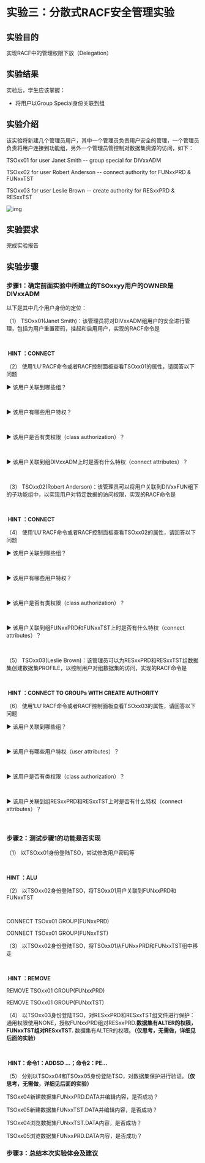 # 实验三：分散式RACF安全管理实验

## 实验目的

实现RACF中的管理权限下放（Delegation）

## 实验结果

实验后，学生应该掌握：

- 将用户以Group Special身份关联到组

## 实验介绍

该实验将新建几个管理员用户，其中一个管理员负责用户安全的管理，一个管理员负责将用户连接到功能组，另外一个管理员管控制对数据集资源的访问，如下：

TSOxx01  for user Janet Smith              -- group special for DIVxxADM

TSOxx02  for user Robert Anderson    -- connect authority for FUNxxPRD & FUNxxTST

TSOxx03  for user Leslie Brown            -- create authority for RESxxPRD & RESxxTST

 

![img](file:///C:\Users\hjr66\AppData\Local\Temp\ksohtml9088\wps52.png)

## 实验要求

完成实验报告

## 实验步骤

### 步骤1：确定前面实验中所建立的TSOxxyy用户的OWNER是DIVxxADM

以下是其中几个用户身份的定位：

（1） TSOxx01(Janet Smith)：该管理员将对DIVxxADM组用户的安全进行管理，包括为用户重置密码，挂起和启用用户，实现的RACF命令是

​                                                                             

​	**HINT ：CONNECT** 

（2） 使用‘LU’RACF命令或者RACF控制面板查看TSOxx01的属性，请回答以下问题

► 该用户关联到哪些组？

​                                                                             

► 该用户有哪些用户特权？

​                                                                             

► 该用户是否有类权限（class authorization）？

​                                                                             

► 该用户关联到组DIVxxADM上时是否有什么特权（connect attributes）？

​                                                                             

 

（3） TSOxx02(Robert Anderson)：该管理员可以将用户关联到DIVxxFUN组下的子功能组中，以实现用户对特定数据的访问权限，实现的RACF命令是

​                                                                             

​	**HINT ：CONNECT** 

 

（4） 使用‘LU’RACF命令或者RACF控制面板查看TSOxx02的属性，请回答以下问题

► 该用户关联到哪些组？

​                                                                             

► 该用户有哪些用户特权？

​                                                                             

► 该用户是否有类权限（class authorization）？

​                                                                             

► 该用户关联到组FUNxxPRD和FUNxxTST上时是否有什么特权（connect attributes）？

​                                                                             

 

（5） TSOxx03(Leslie Brown)：该管理员可以为RESxxPRD和RESxxTST组数据集创建数据集PROFILE，以控制用户对组数据集的访问，实现的RACF命令是

​                                                                             

​	**HINT ：CONNECT TO GROUPs WITH CREATE AUTHORITY**

 

（6） 使用‘LU’RACF命令或者RACF控制面板查看TSOxx03的属性，请回答以下问题

► 该用户关联到哪些组？

​                                                                             

► 该用户有哪些用户特权（user attributes）？

​                                                                             

► 该用户是否有类权限（class authorization）？

​                                                                             

► 该用户关联到组RESxxPRD和RESxxTST上时是否有什么特权（connect attributes）？

​                                                                             

 

### 步骤2：测试步骤1的功能是否实现

（1） 以TSOxx01身份登陆TSO，尝试修改用户密码等

​                                                                             

**HINT ：ALU**

 

（2） 以TSOxx02身份登陆TSO，将TSOxx01用户关联到FUNxxPRD和FUNxxTST

​                                                                             

CONNECT TSOxx01 GROUP(FUNxxPRD) 

CONNECT TSOxx01 GROUP(FUNxxTST)

 

（3） 以TSOxx02身份登陆TSO，将TSOxx01从FUNxxPRD和FUNxxTST组中移走

​                                                                             

 

​	**HINT ：REMOVE**

REMOVE TSOxx01 GROUP(FUNxxPRD) 

REMOVE TSOxx01 GROUP(FUNxxTST)

 

（4） 以TSOxx03身份登陆TSO，对RESxxPRD和RESxxTST组文件进行保护：通用权限使用NONE，授权FUNxxPRD组对RESxxPRD.**数据集有ALTER的权限，FUNxxTST组对RESxxTST.** 数据集有ALTER的权限。**（仅思考，无需做，详细见后面的实验）**

​                                                                             

​	**HINT：命令1：ADDSD …；命令2：PE…**

（5） 分别以TSOxx04和TSOxx05身份登陆TSO，对数据集保护进行验证。**（仅思考，无需做，详细见后面的实验）**

TSOxx04新建数据集FUNxxPRD.DATA并编辑内容，是否成功？ <u>            </u>

TSOxx05新建数据集FUNxxTST.DATA并编辑内容，是否成功？<u>            </u>

TSOxx04浏览数据集FUNxxTST.DATA内容，是否成功？<u>            </u>

TSOxx05浏览数据集FUNxxPRD.DATA内容，是否成功？<u>            </u>

 ### 步骤3：总结本次实验体会及建议

